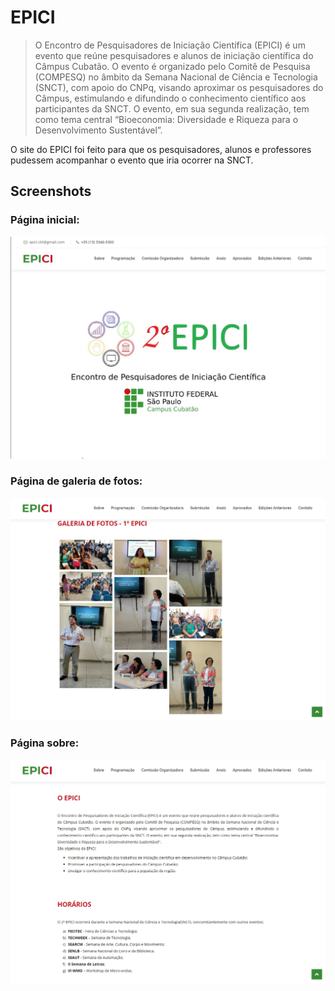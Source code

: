 # EPICI
> O Encontro de Pesquisadores de Iniciação Científica (EPICI) é um evento que reúne pesquisadores e alunos de iniciação científica do Câmpus Cubatão. O evento é organizado pelo Comitê de Pesquisa (COMPESQ) no âmbito da Semana Nacional de Ciência e Tecnologia (SNCT), com apoio do CNPq, visando aproximar os pesquisadores do Câmpus, estimulando e difundindo o conhecimento científico aos participantes da SNCT. O evento, em sua segunda realização, tem como tema central “Bioeconomia: Diversidade e Riqueza para o Desenvolvimento Sustentável”.

O site do EPICI foi feito para que os pesquisadores, alunos e professores pudessem acompanhar o evento que iria ocorrer na SNCT. 

## Screenshots

### Página inicial:

![Página inicial](img/pagina-inicial.png)

### Página de galeria de fotos:

![Página de galeria de fotos](img/pagina-galeria.png)

### Página sobre:

![Página sobre](img/pagina-sobre.png)
